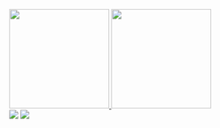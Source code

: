 <div>
   <a href="https://github.com/cwiqve">
   <img height="180em" src="https://github-readme-stats.vercel.app/api?username=cwiqve&show_icons=true&theme=dracula&include_all_commits=true&count_private=true"/>
   <img height="180em" src="https://github-readme-stats.vercel.app/api/top-langs/?username=cwiqve&layout=compact&langs_count=6&theme=dracula"/>
 
 <br>
 
 
<div> 
  <a href="https://instagram.com/cwiqve" target="_blank"><img src="https://img.shields.io/badge/-Instagram-%23E4405F?style=for-the-badge&logo=instagram&logoColor=white" target="_blank"></a>
  <a href = "contact.caique@gmail.com"><img src="https://img.shields.io/badge/-Gmail-%23333?style=for-the-badge&logo=gmail&logoColor=white" target="_blank"></a>

</div>
